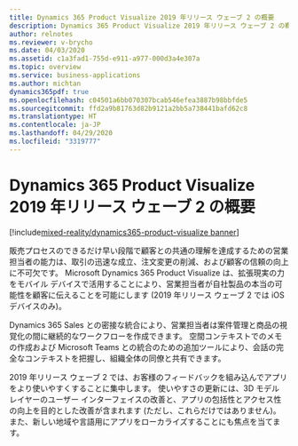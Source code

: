 ```yaml
---
title: Dynamics 365 Product Visualize 2019 年リリース ウェーブ 2 の概要
description: Dynamics 365 Product Visualize 2019 年リリース ウェーブ 2 の概要
author: relnotes
ms.reviewer: v-brycho
ms.date: 04/03/2020
ms.assetid: c1a3fad1-755d-e911-a977-000d3a4e307a
ms.topic: overview
ms.service: business-applications
ms.author: michtan
dynamics365pdf: true
ms.openlocfilehash: c04501a6bb070307bcab546efea3887b98bbfde5
ms.sourcegitcommit: ffd2a9b81763d82b9121a2bb5a738441bafd62c8
ms.translationtype: HT
ms.contentlocale: ja-JP
ms.lasthandoff: 04/29/2020
ms.locfileid: "3319777"
---
```

# <a name="overview-of-dynamics-365-product-visualize-2019-release-wave-2"></a>Dynamics 365 Product Visualize 2019 年リリース ウェーブ 2 の概要
[!include[mixed-reality/dynamics365-product-visualize banner](../includes/mixed-reality/dynamics365-product-visualize.md)]

<!--overview start-->
販売プロセスのできるだけ早い段階で顧客との共通の理解を達成するための営業担当者の能力は、取引の迅速な成立、注文変更の削減、および顧客の信頼の向上に不可欠です。 Microsoft Dynamics 365 Product Visualize は、拡張現実の力をモバイル デバイスで活用することにより、営業担当者が自社製品の本当の可能性を顧客に伝えることを可能にします (2019 年リリース ウェーブ 2 では iOS デバイスのみ)。

Dynamics 365 Sales との密接な統合により、営業担当者は案件管理と商品の視覚化の間に継続的なワークフローを作成できます。 空間コンテキストでのメモの作成および Microsoft Teams との統合のための追加ツールにより、会話の完全なコンテキストを把握し、組織全体の同僚と共有できます。

2019 年リリース ウェーブ 2 では、お客様のフィードバックを組み込んでアプリをより使いやすくすることに集中します。 使いやすさの更新には、3D モデル レイヤーのユーザー インターフェイスの改善と、アプリの包括性とアクセス性の向上を目的とした改善が含まれます (ただし、これらだけではありません)。 また、新しい地域や言語用にアプリをローカライズすることにも焦点を当てます。
<!--overview end-->